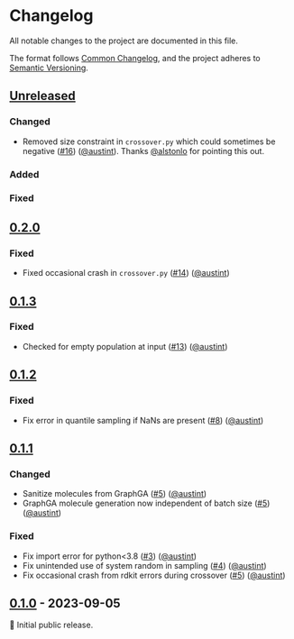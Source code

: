 # Changelog

All notable changes to the project are documented in this file.

The format follows [Common Changelog](https://common-changelog.org/),
and the project adheres to [Semantic Versioning](https://semver.org/spec/v2.0.0.html).

## [Unreleased]

### Changed

- Removed size constraint in `crossover.py` which could sometimes be negative ([#16](https://github.com/AustinT/mol_ga/pull/16)) ([@austint]). Thanks [@alstonlo] for pointing this out.

### Added

### Fixed

## [0.2.0]

### Fixed

- Fixed occasional crash in `crossover.py` ([#14](https://github.com/AustinT/mol_ga/pull/14)) ([@austint])

## [0.1.3]

### Fixed

- Checked for empty population at input ([#13](https://github.com/AustinT/mol_ga/pull/13)) ([@austint])

## [0.1.2]

### Fixed

- Fix error in quantile sampling if NaNs are present ([#8](https://github.com/AustinT/mol_ga/pull/8)) ([@austint])

## [0.1.1]

### Changed

- Sanitize molecules from GraphGA ([#5](https://github.com/AustinT/mol_ga/pull/5)) ([@austint])
- GraphGA molecule generation now independent of batch size ([#5](https://github.com/AustinT/mol_ga/pull/5)) ([@austint])

### Fixed

- Fix import error for python<3.8 ([#3](https://github.com/AustinT/mol_ga/pull/3)) ([@austint])
- Fix unintended use of system random in sampling ([#4](https://github.com/AustinT/mol_ga/pull/4)) ([@austint])
- Fix occasional crash from rdkit errors during crossover ([#5](https://github.com/AustinT/mol_ga/pull/5)) ([@austint])

## [0.1.0] - 2023-09-05

:seedling: Initial public release.

[Unreleased]: https://github.com/AustinT/mol_ga/compare/v0.2.0...HEAD
[0.2.0]: https://github.com/AustinT/mol_ga/releases/tag/v0.2.0
[0.1.3]: https://github.com/AustinT/mol_ga/releases/tag/v0.1.3
[0.1.2]: https://github.com/AustinT/mol_ga/releases/tag/v0.1.2
[0.1.1]: https://github.com/AustinT/mol_ga/releases/tag/v0.1.1
[0.1.0]: https://github.com/AustinT/mol_ga/releases/tag/v0.1.0

[@austint]: https://github.com/AustinT
[@alstonlo]: https://github.com/alstonlo
